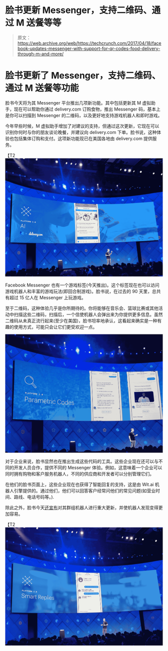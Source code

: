 # 脸书更新 Messenger，支持二维码、通过 M 送餐等等 

> 原文：<https://web.archive.org/web/https://techcrunch.com/2017/04/18/facebook-updates-messenger-with-support-for-qr-codes-food-delivery-through-m-and-more/>

# 脸书更新了 Messenger，支持二维码、通过 M 送餐等功能

脸书今天将为其 Messenger 平台推出几项新功能。其中包括更新其 M 虚拟助手，现在可以帮助你通过 delivery.com 订购食物，推出 Messenger 码，基本上是你可以扫描到 Messenger 的二维码，以及更好地支持游戏机器人和即时游戏。

今年早些时候，M 虚拟助手增加了对建议的支持，但通过这次更新，它现在可以识别你何时与你的朋友谈论晚餐，并建议向 delivery.com 下单。脸书说，这种体验也包括集体订购和支付。这项新功能现已在美国各地由 delivery.com 提供服务。

【T2![](img/d2b950adde4879f087702c9f87438b74.png)

Facebook Messenger 也有一个游戏标签(今天推出)。这个标签现在也可以访问游戏机器人和丰富的游戏玩法(即回合制游戏)。脸书说，在过去的 90 天里，总共有超过 15 亿人在 Messenger 上玩游戏。

至于二维码，这种体验几乎是你所期待的。你将能够在音乐会、篮球比赛或其他活动中扫描这些二维码，扫描后，一个信使机器人会弹出来为你提供更多信息。虽然二维码从未真正流行起来(至少在美国)，脸书坦率地承认，这看起来确实是一种有趣的使用方式，可能只会让它们更受欢迎一点。

[![](img/8a15d407d71e1f8d5e4cc8c69ae68bc4.png)](https://web.archive.org/web/20230131050751/https://techcrunch.com/wp-content/uploads/2017/04/img_20170418_111439.jpg)

对于企业来说，脸书显然也在推出生成这些代码的工具。这些企业现在还可以与不同的开发人员合作，提供不同的 Messenger 体验。例如，这意味着一个企业可以同时拥有购物和客户服务机器人，不同的供应商和开发者可以分别管理它们。

在他们的脸书页面上，这些企业现在也获得了智能回复的支持，这是由 Wit.ai 机器人引擎提供的。通过他们，他们可以回答客户经常问他们的常见问题(如营业时间、路线、电话号码等。).

除此之外，脸书今天[还宣布](https://web.archive.org/web/20230131050751/https://techcrunch.com/2017/04/18/facebook-bot-discovery/)对其群组机器人进行重大更新，并使机器人发现变得更加容易。

【T2![](img/866aece1cca29ecb263cfcce8ad14041.png)